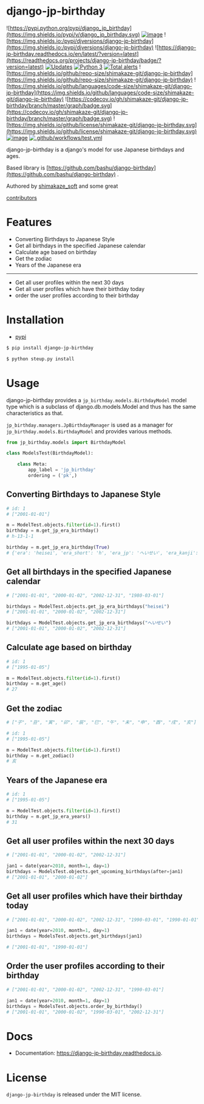 # django-jp-birthday

![https://pypi.python.org/pypi/django_jp_birthday](https://img.shields.io/pypi/v/django_jp_birthday.svg)
[![image](https://img.shields.io/pypi/pyversions/django-jp-birthday.svg)](https://pypi.org/project/django-jp-birthday)
![https://img.shields.io:/pypi/djversions/django-jp-birthday](https://img.shields.io:/pypi/djversions/django-jp-birthday)
![https://django-jp-birthday.readthedocs.io/en/latest/?version=latest](https://readthedocs.org/projects/django-jp-birthday/badge/?version=latest)
[![Updates](https://pyup.io/repos/github/shimakaze-git/django-jp-birthday/shield.svg)](https://pyup.io/repos/github/shimakaze-git/django-jp-birthday/)
[![Python 3](https://pyup.io/repos/github/shimakaze-git/django-jp-birthday/python-3-shield.svg)](https://pyup.io/repos/github/shimakaze-git/django-jp-birthday/)
[![Total alerts](https://img.shields.io/lgtm/alerts/g/shimakaze-git/django-jp-birthday.svg?logo=lgtm&logoWidth=18)](https://lgtm.com/projects/g/shimakaze-git/django-jp-birthday/alerts/)
![https://img.shields.io/github/repo-size/shimakaze-git/django-jp-birthday](https://img.shields.io/github/repo-size/shimakaze-git/django-jp-birthday)
![https://img.shields.io/github/languages/code-size/shimakaze-git/django-jp-birthday](https://img.shields.io/github/languages/code-size/shimakaze-git/django-jp-birthday)
![https://codecov.io/gh/shimakaze-git/django-jp-birthday/branch/master/graph/badge.svg](https://codecov.io/gh/shimakaze-git/django-jp-birthday/branch/master/graph/badge.svg)
![https://img.shields.io/github/license/shimakaze-git/django-jp-birthday.svg](https://img.shields.io/github/license/shimakaze-git/django-jp-birthday.svg)
[![image](https://img.shields.io/pypi/dm/django-jp-birthday)](https://img.shields.io/pypi/dm/django-jp-birthday)
[![.github/workflows/test.yml](https://github.com/shimakaze-git/django-jp-birthday/actions/workflows/test.yml/badge.svg)](https://github.com/shimakaze-git/django-jp-birthday/actions/workflows/test.yml)

django-jp-birthday is a django's model for use Japanese birthdays and ages.

Based library is [https://github.com/bashu/django-birthday](https://github.com/bashu/django-birthday) .

Authored by [shimakaze_soft](https://github.com/shimakaze-git) and some great

[contributors](https://github.com/shimakaze-git/django-jp-birthday/CONTRIBUTING.rst)

# Features

- Converting Birthdays to Japanese Style
- Get all birthdays in the specified Japanese calendar
- Calculate age based on birthday
- Get the zodiac
- Years of the Japanese era

-----

- Get all user profiles within the next 30 days
- Get all user profiles which have their birthday today
- order the user profiles according to their birthday

# Installation

- [pypi](https://pypi.org/project/django-jp-birthday/)

```Bash
$ pip install django-jp-birthday

$ python steup.py install
```

# Usage

django-jp-birthday provides a `jp_birthday.models.BirthdayModel` model type which is a subclass of django.db.models.Model and thus has the same characteristics as that.

`jp_birthday.managers.JpBirthdayManager` is used as a manager for `jp_birthday.models.BirthdayModel` and provides various methods.

```Python
from jp_birthday.models import BirthdayModel

class ModelsTest(BirthdayModel):

    class Meta:
        app_label = 'jp_birthday'
        ordering = ('pk',)
```

## Converting Birthdays to Japanese Style

```Python
# id: 1
# ["2001-01-01"]

m = ModelTest.objects.filter(id=1).first()
birthday = m.get_jp_era_birthday()
# h-13-1-1

birthday = m.get_jp_era_birthday(True)
# {'era': 'heisei', 'era_short': 'h', 'era_jp': 'へいせい', 'era_kanji': '平成', 'year': 13, 'month': 1, 'day': 1}
```

## Get all birthdays in the specified Japanese calendar

```Python
# ["2001-01-01", "2000-01-02", "2002-12-31", "1980-03-01"]

birthdays = ModelTest.objects.get_jp_era_birthdays("heisei")
# ["2001-01-01", "2000-01-02", "2002-12-31"]

birthdays = ModelTest.objects.get_jp_era_birthdays("へいせい")
# ["2001-01-01", "2000-01-02", "2002-12-31"]
```

## Calculate age based on birthday

```Python
# id: 1
# ["1995-01-05"]

m = ModelTest.objects.filter(id=1).first()
birthday = m.get_age()
# 27
```

## Get the zodiac

```Python
# ["子", "丑", "寅", "卯", "辰", "巳", "午", "未", "申", "酉", "戌", "亥"]

# id: 1
# ["1995-01-05"]

m = ModelTest.objects.filter(id=1).first()
birthday = m.get_zodiac()
# 亥
```

## Years of the Japanese era

```Python
# id: 1
# ["1995-01-05"]

m = ModelTest.objects.filter(id=1).first()
birthday = m.get_jp_era_years()
# 31
```

## Get all user profiles within the next 30 days

```Python
# ["2001-01-01", "2000-01-02", "2002-12-31"]

jan1 = date(year=2010, month=1, day=1)
birthdays = ModelsTest.objects.get_upcoming_birthdays(after=jan1)
# ["2001-01-01", "2000-01-02"]
```

## Get all user profiles which have their birthday today

```Python
# ["2001-01-01", "2000-01-02", "2002-12-31", "1990-03-01", "1990-01-01"]

jan1 = date(year=2010, month=1, day=1)
birthdays = ModelsTest.objects.get_birthdays(jan1)

# ["2001-01-01", "1990-01-01"]
```

## Order the user profiles according to their birthday

```Python
# ["2001-01-01", "2000-01-02", "2002-12-31", "1990-03-01"]

jan1 = date(year=2010, month=1, day=1)
birthdays = ModelsTest.objects.order_by_birthday()
# ["2001-01-01", "2000-01-02", "1990-03-01", "2002-12-31"]
```

# Docs

- Documentation: https://django-jp-birthday.readthedocs.io.

# License

`django-jp-birthday` is released under the MIT license.
